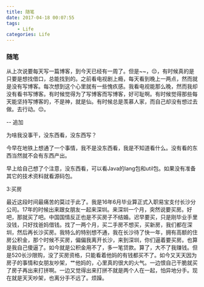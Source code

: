 ```yaml
---
title: 随笔
date: 2017-04-18 00:07:55
tags:
	- Life
categories: Life
---
```


### 随笔

<!--more-->
从上次说要每天写一篇博客，到今天已经有一周了。但是~~，😔，有时候真的是只要是想找借口，总能找到的。之前看电视剧上瘾，每天看到晚上一两点，然而就是没有写博客。每次想到这个心里就有一些愧疚感。我看电视能那么晚，然而我却没有看书写博客。有时候觉得为了写博客而写博客，好可耻啊。有时候觉得那些每天能坚持写博客的，不是神，就是仙。有时候总是羡慕人家，而自己却没有想过去做。去行动。😔。

--
追加

为啥我没事干，没东西看，没东西写？

今早在地铁上想通了一个事情，我不是没东西看，我是不知道看什么。没有看的东西当然就不会有东西产出。

早上给自己想了个注意，没东西看，可以看Java的lang包和util包。如果没有准备其它的技术资料就看源码包。


3:买房

最近这段时间最痛苦的莫过于此了。我是16年6月毕业算正式入职易宝支付长沙分公司。17年的时候出来跟女朋友一起来深圳。来深圳一个月，突然说要买房。好吧，那就买了吧。中国国情反正也是不买房子不结婚。迟早要买，只是刚毕业手里没钱，只好找爸妈借钱。找了一两个月，买二手房不想买，买新房，我们都在深圳，然后再长沙买房。我特么的特别想不通，我在长沙待了快一年，拥有高额的住房公积金，那个时候不买房，偏偏我离开长沙，来到深圳，你们逼着要买房。也算是我自己傻逼了。如今就是公积金用不了，多一笔贷款。算了，大不了我赚钱。但是520长沙限购，没了买房资格，只能看着他妈的有钱都买不了。如今又天天因为房子的事情和女朋友吵架，艹他妈的，心里真的很大的火气。一边恨自己干脆就买了房子再出来打拼啊。一边又觉得出来打拼不就是两个人在一起，怕异地分手。现在就是天天吵架，也离分手不远了。烦躁。
